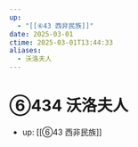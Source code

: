 ```yaml
---
up:
  - "[[⑥43 西非民族]]"
date: 2025-03-01
ctime: 2025-03-01T13:44:33
aliases:
  - 沃洛夫人
---
```


# ⑥434 沃洛夫人

- up: [[⑥43 西非民族]]
